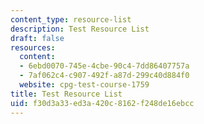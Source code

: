 ```yaml
---
content_type: resource-list
description: Test Resource List
draft: false
resources:
  content:
  - 6ebd0070-745e-4cbe-90c4-7dd86407757a
  - 7af062c4-c907-492f-a87d-299c40d884f0
  website: cpg-test-course-1759
title: Test Resource List
uid: f30d3a33-ed3a-420c-8162-f248de16ebcc
---
```

